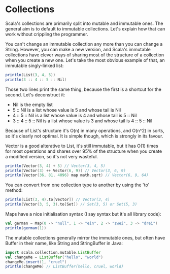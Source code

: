 Collections
===========

Scala's collections are primarily split into mutable and immutable ones.  The general aim is to default to immutable collections.  Let's explain how that can work without crippling the programmer.

You can't change an immutable collection any more than you can change a String.  However, you can make a new version, and Scala's immutable collections have clever ways of sharing most of the structure of a collection when you create a new one.  Let's take the most obvious example of that, an immutable singly-linked list:

```scala
println(List(3, 4, 5))
println(3 :: 4 :: 5 :: Nil)
```

Those two lines print the same thing, because the first is a shortcut for the second.  Let's deconstruct it:

* Nil is the empty list
* 5 :: Nil is a list whose value is 5 and whose tail is Nil
* 4 :: 5 :: Nil is a list whose value is 4 and whose tail is 5 :: Nil
* 3 :: 4 :: 5 :: Nil is a list whose value is 3 and whose tail is 4 :: 5 :: Nil

Because of List's structure it's O(n) in many operations, and O(n^2) in sorts, so it's clearly not optimal.  It is simple though, which is strongly in its favour.

Vector is a good alterative to List, it's still immutable, but it has O(1) times for most operations and shares over 95% of the structure when you create a modified version, so it's not very wasteful.

```scala
println(Vector(3, 4) + 5) // Vector(3, 4, 5)
println(Vector(3) ++ Vector(6, 9)) // Vector(3, 6, 9)
println(Vector(36, 81, 4096) map math.sqrt) // Vector(6, 9, 64)
```

You can convert from one collection type to another by using the 'to' method:

```scala
println(List(3, 4).to[Vector]) // Vector(3, 4)
println(Vector(3, 5, 3).to[Set]) // Set(3, 5) or Set(5, 3)
```

Maps have a nice initialisation syntax (I say syntax but it's all library code):

```scala
val german = Map(0 -> "null", 1 -> "ein", 2 -> "zwei", 3 -> "drei")
println(german(1))
```

The mutable collections generally mirror the immutable ones, but often have Buffer in their name, like String and StringBuffer in Java:

```scala
import scala.collection.mutable.ListBuffer
val changeMe = ListBuffer("hello", "world")
changeMe.insert(1, "cruel")
println(changeMe) // ListBuffer(hello, cruel, world)
```
